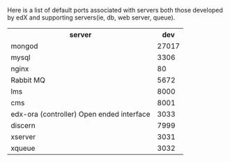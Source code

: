 Here is a list of default ports associated with servers both those developed by edX and supporting servers(ie, db, web server, queue).

<table cellpadding="0" cellspacing="0" class="c11">
	<tbody>
                <tr>
			<th>server</th>
			<th>dev</th>
                </td>
		<tr>
			<td>mongod</td>
			<td>27017</td>
		</tr>
		<tr>
			<td>mysql</td>
			<td>3306</td>
		</tr>
		<tr>
			<td>nginx</td>
			<td>80</td>
		</tr>
		<tr>
			<td>Rabbit MQ</td>
			<td>5672</td>
		</tr>
		<tr >
			<td>lms</td>
			<td>8000</td>
		</tr>
		<tr>
			<td>cms</td>
			<td>8001</td>
		</tr>
		<tr>
			<td>edx-ora (controller) Open ended interface</td>
			<td>3033</td>
		</tr>
		<tr>
			<td>discern</td>
			<td>7999</td>
		</tr>
		<tr>
			<td>xserver</td>
			<td>3031</td>
		</tr>
		<tr>
			<td>xqueue</td>
			<td>3032</td>
		</tr>
	</tbody>
</table>